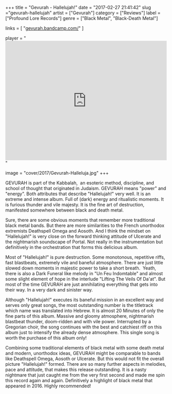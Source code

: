 +++
title = "Gevurah - Hallelujah!"
date = "2017-02-27 21:41:42"
slug ="gevurah-hallelujah"
artist = ["Gevurah"]
category = ["Reviews"]
label = ["Profound Lore Records"]
genre = ["Black Metal", "Black-Death Metal"]

links = [
    "[gevurah.bandcamp.com/](https://gevurah.bandcamp.com/)"
]

player = "<iframe style='border: 0; width: 100%; height: 373px;' src='https://bandcamp.com/EmbeddedPlayer/album=2691234970/size=large/bgcol=333333/linkcol=ffffff/artwork=none/transparent=true/' seamless><a href='http://profoundlorerecords.bandcamp.com/album/hallelujah'>Hallelujah! by GEVURAH</a></iframe>"

image = "cover/2017/Gevurah-Halleluja.jpg"
+++

GEVURAH is part of the Kabbalah,  an esoteric method, discipline, and school of thought that originated in Judaism. GEVURAH means "power" and "energy". Both attributes that describe "Hallelujah!" very well. It is an extreme and intense album. Full of (dark) energy and ritualistic moments. It is furious thunder and vile majesty. It is the fine art of destruction, manifested somewhere between black and death metal.

Sure, there are some obvious moments that remember more traditional black metal bands. But there are more similarities to the French unorthodox extremists Deathspell Omega and Aosoth. And I think the mindset on "Hallelujah!" is very close on the forward thinking attitude of Ulcerate and the nightmarish soundscape of Portal. Not really in the instrumentation but definitively in the orchestration that forms this delicious album.

Most of "Hallelujah!" is pure destruction. Some monotonous, repetitive riffs, fast blastbeats, extremely vile and baneful atmosphere. There are just little slowed down moments in majestic power to take a short breath.  Yeath, there is also a Dark Funeral like melody in "Un Feu Indomtable" and almost some slight element of hope in the interlude "Lifting The Veils Of Da'at". But most of the time GEVURAH are just annihilating everything that gets into their way. In a very dark and sinister way.

Although "Hallelujah!" executes its baneful mission in an excellent way and serves only great songs, the most outstanding number is the titletrack which name was translated into Hebrew. It is almost 20 Minutes of only the fine parts of this album. Massive and gloomy atmosphere, nightmarish blastbeat thunder, doom-ridden and with vile power. Interrupted by a Gregorian choir, the song continues with the best and catchiest riff on this album just to intensify the already dense atmosphere. This single song is worth the purchase of this album only!

Combining some traditional elements of black metal with some death metal and modern, unorthodox ideas, GEVURAH might be comparable to bands like Deathspell Omega, Aosoth or Ulcerate. But this would not fit the overall picture "Hallelujah!" formed. There are so many further aspects in melodies, pace and attitude, that makes this release outstanding. It is a nasty nightmare that just caught me from the very first second and made me spin this record again and again. Definitively a highlight of black metal that appeared in 2016. Highly recommended!
